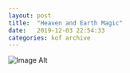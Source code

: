 ```yaml
---
layout:	post
title:	"Heaven and Earth Magic"
date:	2019-12-03 22:54:33
categories:	kof archive
---
```


![Image Alt](https://k0f.github.io/assets/20221217_225136.jpg)